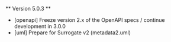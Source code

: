 ** Version 5.0.3 **

- [openapi] Freeze version 2.x of the OpenAPI specs / continue development in 3.0.0
- [uml] Prepare for Surrogate v2 (metadata2.uml)
